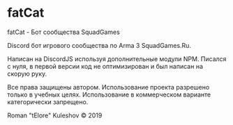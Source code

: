 # fatCat
fatCat - Бот сообщества SquadGames 

Discord бот игрового сообщества по Arma 3 SquadGames.Ru.

Написан на DiscordJS используя дополнительные модули NPM. 
Писался с нуля, в первой версии код не оптимизирован и был написан на скорую руку.



Все права защищены автором. Использование проекта разрешено только в учебных целях. Использование в коммерческом варианте категорически запрещено.


Roman "tElore" Kuleshov © 2019


